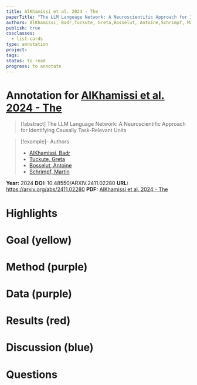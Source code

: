 ```yaml
---
title: AlKhamissi et al. 2024 - The
paperTitle: "The LLM Language Network: A Neuroscientific Approach for Identifying Causally Task-Relevant Units"
authors: AlKhamissi, Badr,Tuckute, Greta,Bosselut, Antoine,Schrimpf, Martin
publish: true
cssclasses:
  - list-cards
type: annotation
project:
tags:
status: to read
progress: to annotate
---
```

# Annotation for [AlKhamissi et al. 2024 - The](Papers/References/AlKhamissi%20et%20al.%202024%20-%20The)

> [!abstract] The LLM Language Network: A Neuroscientific Approach for Identifying Causally Task-Relevant Units

> [!example]- Authors
> - [AlKhamissi, Badr](AlKhamissi%2C%20Badr)
> - [Tuckute, Greta](Tuckute%2C%20Greta)
> - [Bosselut, Antoine](Bosselut%2C%20Antoine)
> - [Schrimpf, Martin](Schrimpf%2C%20Martin)

**Year:** 2024
**DOI:** 10.48550/ARXIV.2411.02280
**URL:** https://arxiv.org/abs/2411.02280
**PDF:** [AlKhamissi et al. 2024 - The](Papers/PDFs/AlKhamissi%20et%20al.%202024%20-%20The%20LLM%20Language%20Network%20A%20Neuroscientific%20Approach%20for%20Identifying%20Causally%20Task-Relevant%20Units.pdf)

# Highlights


# Goal (yellow)


# Method (purple)


# Data (purple)


# Results (red)


# Discussion (blue)


# Questions

